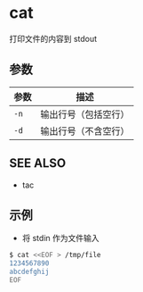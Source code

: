 # cat

打印文件的内容到 stdout

## 参数

| 参数 | 描述                 |
| ---- | -------------------- |
| `-n` | 输出行号（包括空行） |
| `-d` | 输出行号（不含空行） |

## SEE ALSO

* tac

## 示例

* 将 stdin 作为文件输入

```bash
$ cat <<EOF > /tmp/file
1234567890
abcdefghij
EOF
```